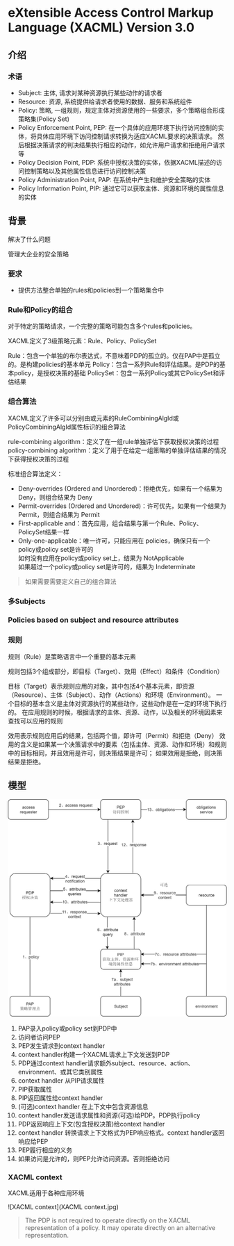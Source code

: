 # eXtensible Access Control Markup Language (XACML) Version 3.0

## 介绍

### 术语

- Subject: 主体, 请求对某种资源执行某些动作的请求者
- Resource: 资源, 系统提供给请求者使用的数据、服务和系统组件
- Policy: 策略, 一组规则，规定主体对资源使用的一些要求，多个策略组合形成策略集(Policy Set)
- Policy Enforcement Point, PEP: 在一个具体的应用环境下执行访问控制的实体，将具体应用环境下访问控制请求转换为适应XACML要求的决策请求。
  然后根据决策请求的判决结果执行相应的动作，如允许用户请求和拒绝用户请求等
- Policy Decision Point, PDP: 系统中授权决策的实体，依据XACML描述的访问控制策略以及其他属性信息进行访问控制决策
- Policy Administration Point, PAP: 在系统中产生和维护安全策略的实体
- Policy Information Point, PIP: 通过它可以获取主体、资源和环境的属性信息的实体

## 背景

解决了什么问题

管理大企业的安全策略

### 要求
- 提供方法整合单独的rules和policies到一个策略集合中

### Rule和Policy的组合

对于特定的策略请求，一个完整的策略可能包含多个rules和policies。

XACML定义了3级策略元素：Rule、Policy、PolicySet

Rule：包含一个单独的布尔表达式，不意味着PDP的孤立的。仅在PAP中是孤立的。是构建policies的基本单元
Policy：包含一系列Rule和评估结果。是PDP的基本policy，是授权决策的基础
PolicySet：包含一系列Policy或其它PolicySet和评估结果

### 组合算法

XACML定义了许多可以分别由<Policy>或<PolicySet>元素的RuleCombiningAlgId或PolicyCombiningAlgId属性标识的组合算法

rule-combining algorithm：定义了在一组rule单独评估下获取授权决策的过程
policy-combining algorithm：定义了用于在给定一组策略的单独评估结果的情况下获得授权决策的过程

标准组合算法定义：
- Deny-overrides (Ordered and Unordered)：拒绝优先，如果有一个结果为 Deny，则组合结果为 Deny
- Permit-overrides (Ordered and Unordered)：许可优先，如果有一个结果为 Permit，则组合结果为 Permit
- First-applicable and：首先应用，组合结果与第一个Rule、Policy、PolicySet结果一样
- Only-one-applicable：唯一许可，只能应用在 policies，确保只有一个policy或policy set是许可的  
  如何没有应用在policy或policy set上，结果为 NotApplicable  
  如果超过一个policy或policy set是许可的，结果为 Indeterminate

> 如果需要需要定义自己的组合算法

### 多Subjects

### Policies based on subject and resource attributes

<AttributeDesignator URN >
<Content>

### 规则
规则（Rule）是策略语言中一个重要的基本元素  

规则包括3个组成部分，即目标（Target）、效用（Effect）和条件（Condition）

目标（Target）表示规则应用的对象，其中包括4个基本元素，即资源（Resource）、主体（Subject）、动作（Actions）和环境（Environment）。
一个目标的基本含义是主体对资源执行的某些动作，这些动作是在一定的环境下执行的。
在应用规则的时候，根据请求的主体、资源、动作，以及相关的环境因素来查找可以应用的规则  

效用表示规则应用后的结果，包括两个值，即许可（Permit）和拒绝（Deny）
效用的含义是如果某一个决策请求中的要素（包括主体、资源、动作和环境）和规则中的目标相同，并且效用是许可，则决策结果是许可；
如果效用是拒绝，则决策结果是拒绝。

## 模型

![XACML 请求流程](XACML-Data-flow-diagram.jpg)

1. PAP录入policy或policy set到PDP中
2. 访问者访问PEP
3. PEP发生请求到context handler
4. context handler构建一个XACML请求上下文发送到PDP
5. PDP通过context handler请求额外subject、resource、action、environment、或其它类别属性
6. context handler 从PIP请求属性
7. PIP获取属性
8. PIP返回属性给context handler
9. (可选)context handler 在上下文中包含资源信息
10. context handler发送请求属性和资源(可选)给PDP。PDP执行policy
11. PDP返回响应上下文(包含授权决策)给context handler
12. context handler 转换请求上下文格式为PEP响应格式。context handler返回响应给PEP
13. PEP履行相应的义务
14. 如果访问是允许的，则PEP允许访问资源。否则拒绝访问

### XACML context

XACML适用于各种应用环境  

![XACML context](XACML context.jpg)

> The PDP is not required to operate directly on the XACML representation of a policy.  It may operate directly on an alternative representation.

